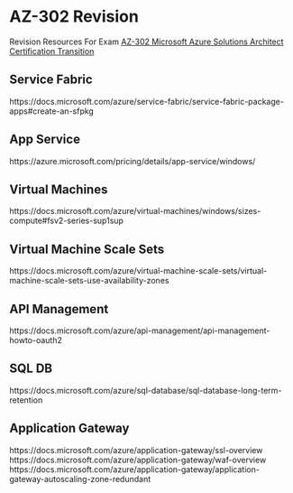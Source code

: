 # AZ-302 Revision
Revision Resources For Exam <a href="https://www.microsoft.com/learning/exam-AZ-302.aspx" target="_blank">AZ-302 Microsoft Azure Solutions Architect Certification Transition</a>

<h2>Service Fabric</h2>
<a target="_blank">https://docs.microsoft.com/azure/service-fabric/service-fabric-package-apps#create-an-sfpkg</a>

<h2>App Service</h2>
https://azure.microsoft.com/pricing/details/app-service/windows/

<h2>Virtual Machines</h2>
https://docs.microsoft.com/azure/virtual-machines/windows/sizes-compute#fsv2-series-sup1sup

<h2>Virtual Machine Scale Sets</h2>
https://docs.microsoft.com/azure/virtual-machine-scale-sets/virtual-machine-scale-sets-use-availability-zones

<h2>API Management</h2>
https://docs.microsoft.com/azure/api-management/api-management-howto-oauth2

<h2>SQL DB</h2>
https://docs.microsoft.com/azure/sql-database/sql-database-long-term-retention

<h2>Application Gateway</h2>
https://docs.microsoft.com/azure/application-gateway/ssl-overview
https://docs.microsoft.com/azure/application-gateway/waf-overview
https://docs.microsoft.com/azure/application-gateway/application-gateway-autoscaling-zone-redundant
